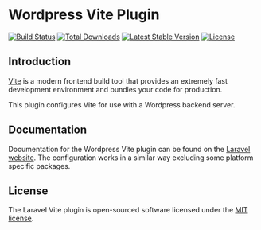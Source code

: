 # Wordpress Vite Plugin

<a href="https://github.com/laravel/vite-plugin/actions"><img src="https://github.com/laravel/vite-plugin/workflows/tests/badge.svg" alt="Build Status"></a>
<a href="https://www.npmjs.com/package/laravel-vite-plugin"><img src="https://img.shields.io/npm/dt/laravel-vite-plugin" alt="Total Downloads"></a>
<a href="https://www.npmjs.com/package/laravel-vite-plugin"><img src="https://img.shields.io/npm/v/laravel-vite-plugin" alt="Latest Stable Version"></a>
<a href="https://www.npmjs.com/package/laravel-vite-plugin"><img src="https://img.shields.io/npm/l/laravel-vite-plugin" alt="License"></a>

## Introduction

[Vite](https://vitejs.dev) is a modern frontend build tool that provides an extremely fast development environment and bundles your code for production.

This plugin configures Vite for use with a Wordpress backend server.

## Documentation

Documentation for the Wordpress Vite plugin can be found on the [Laravel website](https://laravel.com/docs/vite). The configuration works in a similar way excluding some platform specific packages. 

## License

The Laravel Vite plugin is open-sourced software licensed under the [MIT license](LICENSE.md).
